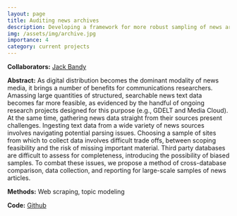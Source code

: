 ```yaml
---
layout: page
title: Auditing news archives
description: Developing a framework for more robust sampling of news articles
img: /assets/img/archive.jpg
importance: 4
category: current projects
---
```


**Collaborators:** [Jack Bandy](https://www.jackbandy.com/)

**Abstract:** As digital distribution becomes the dominant modality of news media, it brings a number of benefits for communications researchers. Amassing large quantities of structured, searchable news text data becomes far more feasible, as evidenced by the handful of ongoing research projects designed for this purpose (e.g., GDELT and Media Cloud). At the same time, gathering news data straight from their sources present challenges. Ingesting text data from a wide variety of news sources involves navigating potential parsing issues. Choosing a sample of sites from which to collect data involves difficult trade offs, between scoping feasibility and the risk of missing important material. Third party databases are difficult to assess for completeness, introducing the possibility of biased samples. To combat these issues, we propose a method of cross-database comparison, data collection, and reporting for large-scale samples of news articles. 

**Methods:** Web scraping, topic modeling

**Code:** [Github](https://github.com/NHagar/archive_check)